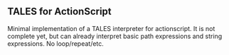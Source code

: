 TALES for ActionScript
----------------------

Minimal implementation of a TALES interpreter for actionscript. It is
not complete yet, but can already interpret basic path expressions and
string expressions. No loop/repeat/etc.
